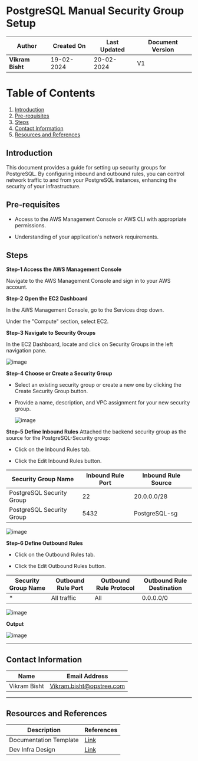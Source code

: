 # PostgreSQL Manual Security Group Setup

| **Author**           | **Created On** | **Last Updated** | **Document Version** |
| -------------------- | -------------- | ---------------- | -------------------- |
| **Vikram Bisht**     | 19-02-2024     | 20-02-2024       | V1                |


# Table of Contents

1. [Introduction](#introduction)
2. [Pre-requisites](#pre-requisites)
3. [Steps](#steps)
4. [Contact Information](#contact-information)
5. [Resources and References](#resources-and-references)


## Introduction

This document provides a guide for setting up security groups for PostgreSQL. By configuring inbound and outbound rules, you can control network traffic to and from your PostgreSQL instances, enhancing the security of your infrastructure.


## Pre-requisites
* Access to the AWS Management Console or AWS CLI with appropriate permissions.

* Understanding of your application's network requirements.

## Steps
**Step-1 Access the AWS Management Console**

  Navigate to the AWS Management Console and sign in to your AWS account.

**Step-2 Open the EC2 Dashboard**

In the AWS Management Console, go to the Services drop down.

Under the "Compute" section, select EC2.

**Step-3 Navigate to Security Groups**

In the EC2 Dashboard, locate and click on Security Groups in the left navigation pane.

![image](https://github.com/CodeOps-Hub/Documentation/assets/156056709/54e01965-722a-4db3-a66a-cd15f0fac52b)



**Step-4 Choose or Create a Security Group**

* Select an existing security group or create a new one by clicking the Create Security Group button.

* Provide a name, description, and VPC assignment for your new security group.

  ![image](https://github.com/CodeOps-Hub/Documentation/assets/156056709/82f6ed9b-8ea9-4092-9e3a-db318d806168)
  

**Step-5 Define Inbound Rules**
Attached the backend security group as the source for the PostgreSQL-Security group:

* Click on the Inbound Rules tab.

* Click the Edit Inbound Rules button.

| Security Group Name                | Inbound Rule Port | Inbound Rule Source |
|------------------------------------|-------------------|---------------------|
| PostgreSQL Security Group          | 22                | 20.0.0.0/28         |
| PostgreSQL Security Group          | 5432              | PostgreSQL-sg       |


![image](https://github.com/CodeOps-Hub/Documentation/assets/156056709/a2c7a204-f43a-4689-8c19-853afc0446ab)



**Step-6 Define Outbound Rules**

* Click on the Outbound Rules tab.

* Click the Edit Outbound Rules button.

| Security Group Name | Outbound Rule Port | Outbound Rule Protocol | Outbound Rule Destination |
|---------------------|---------------------|------------------------|--------------------------|
| *                   | All traffic         | All                    | 0.0.0.0/0                | 


![image](https://github.com/CodeOps-Hub/Documentation/assets/156056709/1d86e360-8cd3-4edd-959b-fbab18a4e0b2)



**Output**

![image](https://github.com/CodeOps-Hub/Documentation/assets/156056709/7237be06-321a-4953-b804-e9799bf18ab8)

---

## Contact Information

| Name               | Email Address                               |
| ------------------ | ------------------------------------------- |
| Vikram Bisht       | Vikram.bisht@opstree.com                    |

---

## Resources and References

| Description           | References                                                        |
| --------------------- | ----------------------------------------------------------------- |
| Documentation Template | [Link](https://github.com/OT-MICROSERVICES/documentation-template/wiki/Application-Template) |
| Dev Infra Design      | [Link](https://github.com/CodeOps-Hub/Documentation/blob/main/Application_CI/Design/09-%20Cloud%20Infra%20Design/Cloud-Infra-Design-Dev.md) |

